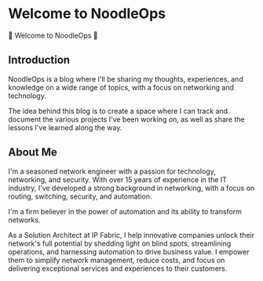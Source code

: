 # Welcome to NoodleOps

👋 Welcome to NoodleOps 👋

## Introduction

NoodleOps is a blog where I'll be sharing my thoughts, experiences, and knowledge on a wide range of topics, with a focus on networking and technology.

The idea behind this blog is to create a space where I can track and document the various projects I've been working on, as well as share the lessons I've learned along the way.

## About Me

I'm a seasoned network engineer with a passion for technology, networking, and security. With over 15 years of experience in the IT industry, I've developed a strong background in networking, with a focus on routing, switching, security, and automation.

I'm a firm believer in the power of automation and its ability to transform networks.

As a Solution Architect at IP Fabric, I help innovative companies unlock their network's full potential by shedding light on blind spots, streamlining operations, and harnessing automation to drive business value. I empower them to simplify network management, reduce costs, and focus on delivering exceptional services and experiences to their customers.

<!-- ## Blog Posts -->
